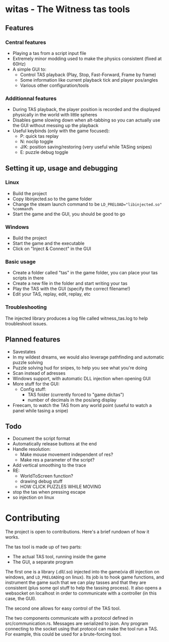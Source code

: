 # witas - The Witness tas tools

## Features
### Central features
- Playing a tas from a script input file
- Extremely minor modding used to make the physics consistent (fixed at 60Hz)
- A simple GUI to:
    - Control TAS playback (Play, Stop, Fast-Forward, Frame by frame)
    - Some information like current playback tick and player pos/angles
    - Various other configuration/tools

### Additionnal features
- During TAS playback, the player position is recorded and the displayed physically in the world with little spheres
- Disables game slowing down when alt-tabbing so you can actually use the GUI without messing up the playback
- Useful keybinds (only with the game focused):
    - P: quick tas replay
    - N: noclip toggle
    - J/K: position saving/restoring (very useful while TASing snipes)
    - E: puzzle debug toggle

## Setting it up, usage and debugging
### Linux
- Build the project
- Copy libinjected.so to the game folder
- Change the steam launch command to be `LD_PRELOAD="libinjected.so" %command%`
- Start the game and the GUI, you should be good to go

### Windows
- Build the project
- Start the game and the executable
- Click on "Inject & Connect" in the GUI

### Basic usage
- Create a folder called "tas" in the game folder, you can place your tas scripts in there
- Create a new file in the folder and start writing your tas
- Play the TAS with the GUI (specify the correct filename!)
- Edit your TAS, replay, edit, replay, etc

### Troubleshooting
The injected library produces a log file called witness_tas.log to help troubleshoot issues.


## Planned features
- Savestates
- In my wildest dreams, we would also leverage pathfinding and automatic puzzle solving
- Puzzle solving hud for snipes, to help you see what you're doing
- Scan instead of adresses
- Windows support, with automatic DLL injection when opening GUI
- More stuff for the GUI:
    - Config stuff:
        - TAS folder (currently forced to "game dir/tas")
        - number of decimals in the pos/ang display
- Freecam, to watch the TAS from any world point (useful to watch a panel while tasing a snipe)

## Todo
- Document the script format
- Automatically release buttons at the end
- Handle resolution:
    - Make mouse movement independent of res?
    - Make res a parameter of the script?
- Add vertical smoothing to the trace
- RE:
    - WorldToScreen function?
    - drawing debug stuff
    - HOW CLICK PUZZLES WHILE MOVING
- stop the tas when pressing escape
- so injection on linux

# Contributing
The project is open to contributions. Here's a brief rundown of how it works.

The tas tool is made up of two parts:
- The actual TAS tool, running inside the game
- The GUI, a separate program

The first one is a library (.dll/.so) injected into the game(via dll injection on windows, and `LD_PRELOAD`ing on linux).
Its job is to hook game functions, and instrument the game such that we can play tasses and that they are consistent
(plus some qol stuff to help the tassing process). It also opens a websocket on localhost in order to communicate with
a controller (in this case, the GUI).

The second one allows for easy control of the TAS tool.

The two components communicate with a protocol defined in src/communication.rs. Messages are serialized to json. Any
program connecting to the socket using that protocol can make the tool run a TAS. For example, this could be used for
a brute-forcing tool.
